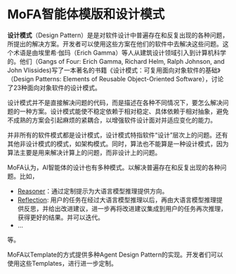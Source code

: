 # MoFA智能体模版和设计模式

**设计模式**（Design Pattern）是是对软件设计中普遍存在和反复出现的各种问题，所提出的解决方案。开发者可以使用这些方案在他们的软件中去解决这些问题。这个术语是由埃里希·伽玛（Erich Gamma）等人从建筑设计领域引入到计算机科学的。他们（Gangs of Four: Erich Gamma, Richard Helm, Ralph Johnson, and John Vlissides)写了一本著名的书籍《设计模式：可复用面向对象软件的基础》（Design Patterns: Elements of Reusable Object-Oriented Software），讨论了23种面向对象软件的设计模式。

设计模式并不是直接解决问题的代码，而是描述在各种不同情况下，要怎么解决问题的一种方案。设计模式能使不稳定依赖于相对稳定、具体依赖于相对抽象，避免不成熟的方案会引起麻烦的紧耦合，以增强软件设计面对并适应变化的能力。

并非所有的软件模式都是设计模式，设计模式特指软件“设计”层次上的问题。还有其他非设计模式的模式，如架构模式。同时，算法也不能算是一种设计模式，因为算法主要是用来解决计算上的问题，而非设计上的问题。

MoFA认为，AI智能体的设计也有多种模式。以解决普遍存在和反复出现的各种问题。比如，

- [Reasoner](reasoner_template.md)：通过定制提示为大语言模型推理提供方向。
- [Reflection](self_refine_template.md): 用户的任务在经过大语言模型推理以后，再由大语言模型推理提供反思，并给出改进建议，进一步再将改进建议集成到用户的任务再次推理，获得更好的结果。并可以迭代。
- ...

等。

MoFA以Template的方式提供多种Agent Design Pattern的实现。开发者们可以使用这些Templates，进行进一步定制。